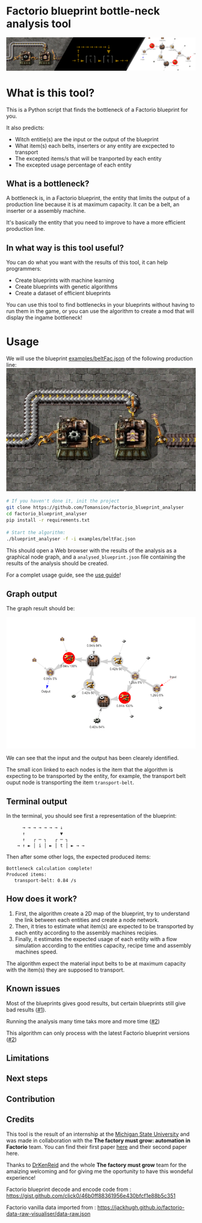 # Factorio blueprint bottle-neck analysis tool

![](./doc/images/ban.png)

# What is this tool?

This is a Python script that finds the bottleneck of a Factorio blueprint for you.

It also predicts:
- Witch entitie(s) are the input or the output of the blueprint
- What item(s) each belts, inserters or any entity are excpected to transport
- The excepted items/s that will be tranported by each entity
- The excepted usage percentage of each entity

## What is a bottleneck?

A bottleneck is, in a Factorio blueprint, the entity that limits the output of a production line because it is at maximum capacity. It can be a belt, an inserter or a assembly machine.

It's basically the entity that you need to improve to have a more efficient production line.

## In what way is this tool useful?

You can do what you want with the results of this tool, it can help programmers:
- Create blueprints with machine learning
- Create blueprints with genetic algorithms
- Create a dataset of efficient blueprints

You can use this tool to find bottlenecks in your blueprints without having to run them in the game, or you can use the algorithm to create a mod that will display the ingame bottleneck!

# Usage

We will use the blueprint [examples/beltFac.json](./examples/beltFac.json) of the following production line:
![](./doc/images/blueprint_belt_fac_1.png)

```bash
# If you haven't done it, init the project
git clone https://github.com/Tomansion/factorio_blueprint_analyser
cd factorio_blueprint_analyser
pip install -r requirements.txt

# Start the algorithm:
./blueprint_analyser -f -i examples/beltFac.json
```

This should open a Web browser with the results of the analysis as a graphical node graph, and a `analysed_blueprint.json` file containing the results of the analysis should be created.

For a complet usage guide, see the [use guide](./doc/use_guide.md)!

## Graph output

The graph result should be:

![](./doc/images/node_graph_belt_fac_1.png)

We can see that the input and the output has been clearely identified.

The small icon linked to each nodes is the item that the algorithm is expecting to be transported by the entity, for example, the transport belt ouput node is transporting the item `transport-belt`.

## Terminal output

In the terminal, you should see first a representation of the blueprint:

```
      → → → → → → → ↓
      ↑             ▼
      ↑   ┌ ─ ┐   ┌ ─ ┐
    → ↑ ► │ i │ ► │ t │ ► → →
```

Then after some other logs, the expected produced items:

```
Bottleneck calculation complete!
Produced items:
   transport-belt: 0.84 /s
```

## How does it work?

1. First, the algorithm create a 2D map of the blueprint, try to understand the link between each entities and create a node network.
2. Then, it tries to estimate what item(s) are expected to be transported by each entity according to the assembly machines recipies.
3. Finally, it estimates the expected usage of each entity with a flow simulation according to the entities capacity, recipe time and assembly machines speed.

The algorithm expect the material input belts to be at maximum capacity with the item(s) they are supposed to transport.

## Known issues

Most of the blueprints gives good results, but certain blueprints still give bad results ([#1](https://github.com/Tomansion/factorio_blueprint_analyser/issues/1)).

Running the analysis many time taks more and more time ([#2](https://github.com/Tomansion/factorio_blueprint_analyser/issues/2))

This algorithm can only process with the latest Factorio blueprint versions ([#2](https://github.com/Tomansion/factorio_blueprint_analyser/issues/3))

## Limitations



## Next steps

## Contribution

## Credits

This tool is the result of an internship at the [Michigan State University](https://msu.edu/) and was made in collaboration with the **The factory must grow: automation in Factorio** team. You can find their first paper [here](https://arxiv.org/abs/2102.04871) and their second paper here.

Thanks to [DrKenReid](https://github.com/DrKenReid) and the whole **The factory must grow** team for the amaizing welcoming and for giving me the oportunity to have this wondeful experience!


Factorio blueprint decode and encode code from : https://gist.github.com/click0/46b0ff88361956e430bfcf1e88b5c351

Factorio vanilla data imported from : https://jackhugh.github.io/factorio-data-raw-visualiser/data-raw.json
